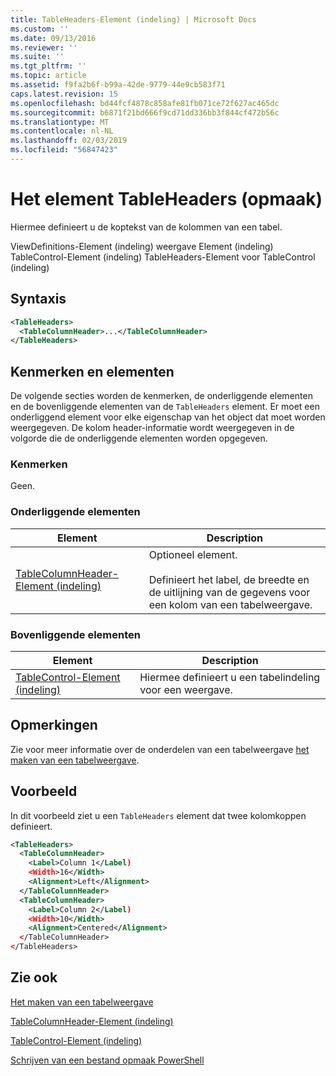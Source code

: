 ```yaml
---
title: TableHeaders-Element (indeling) | Microsoft Docs
ms.custom: ''
ms.date: 09/13/2016
ms.reviewer: ''
ms.suite: ''
ms.tgt_pltfrm: ''
ms.topic: article
ms.assetid: f9fa2b6f-b99a-42de-9779-44e9cb583f71
caps.latest.revision: 15
ms.openlocfilehash: bd44fcf4878c858afe81fb071ce72f627ac465dc
ms.sourcegitcommit: b6871f21bd666f9cd71dd336bb3f844cf472b56c
ms.translationtype: MT
ms.contentlocale: nl-NL
ms.lasthandoff: 02/03/2019
ms.locfileid: "56847423"
---
```

# <a name="tableheaders-element-format"></a>Het element TableHeaders (opmaak)

Hiermee definieert u de koptekst van de kolommen van een tabel.

ViewDefinitions-Element (indeling) weergave Element (indeling) TableControl-Element (indeling) TableHeaders-Element voor TableControl (indeling)

## <a name="syntax"></a>Syntaxis

```xml
<TableHeaders>
  <TableColumnHeader>...</TableColumnHeader>
</TableHeaders>

```

## <a name="attributes-and-elements"></a>Kenmerken en elementen

De volgende secties worden de kenmerken, de onderliggende elementen en de bovenliggende elementen van de `TableHeaders` element. Er moet een onderliggend element voor elke eigenschap van het object dat moet worden weergegeven. De kolom header-informatie wordt weergegeven in de volgorde die de onderliggende elementen worden opgegeven.

### <a name="attributes"></a>Kenmerken

Geen.

### <a name="child-elements"></a>Onderliggende elementen

|Element|Description|
|-------------|-----------------|
|[TableColumnHeader-Element (indeling)](./tablecolumnheader-element-format.md)|Optioneel element.<br /><br /> Definieert het label, de breedte en de uitlijning van de gegevens voor een kolom van een tabelweergave.|

### <a name="parent-elements"></a>Bovenliggende elementen

|Element|Description|
|-------------|-----------------|
|[TableControl-Element (indeling)](./tablecontrol-element-format.md)|Hiermee definieert u een tabelindeling voor een weergave.|

## <a name="remarks"></a>Opmerkingen

Zie voor meer informatie over de onderdelen van een tabelweergave [het maken van een tabelweergave](./creating-a-table-view.md).

## <a name="example"></a>Voorbeeld

In dit voorbeeld ziet u een `TableHeaders` element dat twee kolomkoppen definieert.

```xml
<TableHeaders>
  <TableColumnHeader>
    <Label>Column 1</Label)
    <Width>16</Width>
    <Alignment>Left</Alignment>
  </TableColumnHeader>
  <TableColumnHeader>
    <Label>Column 2</Label)
    <Width>10</Width>
    <Alignment>Centered</Alignment>
  </TableColumnHeader>
</TableHeaders>
```

## <a name="see-also"></a>Zie ook

[Het maken van een tabelweergave](./creating-a-table-view.md)

[TableColumnHeader-Element (indeling)](./tablecolumnheader-element-format.md)

[TableControl-Element (indeling)](./tablecontrol-element-format.md)

[Schrijven van een bestand opmaak PowerShell](./writing-a-powershell-formatting-file.md)

